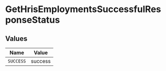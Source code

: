 # GetHrisEmploymentsSuccessfulResponseStatus


## Values

| Name      | Value     |
| --------- | --------- |
| `SUCCESS` | success   |